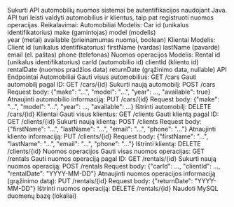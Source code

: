 Sukurti API automobilių nuomos sistemai be autentifikacijos naudojant Java. API turi leisti valdyti automobilius ir klientus, taip pat registruoti nuomos operacijas.
Reikalavimai:
Automobiliai
  Modelis: Car
    id (unikalus identifikatorius)
    make (gamintojas)
    model (modelis)  
    year (metai)
    available (prieinamumas nuomai, boolean)
Klientai
  Modelis: Client
    id (unikalus identifikatorius)
    firstName (vardas)
    lastName (pavardė)
    email (el. paštas)
    phone (telefonas)
Nuomos operacijos
  Modelis: Rental
    id (unikalus identifikatorius)
    carId (automobilio id)
    clientId (kliento id)
    rentalDate (nuomos pradžios data)
    returnDate (grąžinimo data, nullable)
API Endpointai
  Automobiliai
    Gauti visus automobilius:
    GET /cars
    Gauti automobilį pagal ID:
    GET /cars/{id}
    Sukurti naują automobilį:
    POST /cars
    Request body: {"make": "...", "model": "...", "year": ..., "available": true}
    Atnaujinti automobilio informaciją:
    PUT /cars/{id}
    Request body: {"make": "...", "model": "...", "year": ..., "available": ...}
    Ištrinti automobilį:
    DELETE /cars/{id}
  Klientai
    Gauti visus klientus:
    GET /clients
    Gauti klientą pagal ID:
    GET /clients/{id}
    Sukurti naują klientą:
    POST /clients
    Request body: {"firstName": "...", "lastName": "...", "email": "...", "phone": "..."}
    Atnaujinti kliento informaciją:
    PUT /clients/{id}
    Request body: {"firstName": "...", "lastName": "...", "email": "...", "phone": "..."}
    Ištrinti klientą:
    DELETE /clients/{id}
  Nuomos operacijos
    Gauti visas nuomos operacijas:
    GET /rentals
    Gauti nuomos operaciją pagal ID:
    GET /rentals/{id}
    Sukurti naują nuomos operaciją:
    POST /rentals
    Request body: {"carId": ..., "clientId": ..., "rentalDate": "YYYY-MM-DD"}
    Atnaujinti nuomos operacijos informaciją (grąžinimo datą):
    PUT /rentals/{id}
    Request body: {"returnDate": "YYYY-MM-DD"}
    Ištrinti nuomos operaciją:
    DELETE /rentals/{id}
    Naudoti MySQL duomenų bazę (lokaliai)
    
